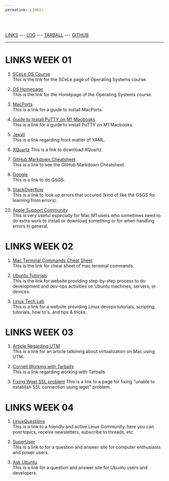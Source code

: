 ```yaml
---
permalink: LINKS/
---
```

<br><br>
[LINKS](https://github.com/azrahisman/os222/blob/master/links.md) ---
[LOG](https://azrahisman.github.io/os222/TXT/mylog.txt) ---
[TARBALL](https://os.vlsm.org/Log/azrahisman.tar.bz2.txt) ---
[GITHUB](https://github.com/azrahisman/os222/)
<br>
<hr>

# LINKS WEEK 01

1. [SCeLe OS Course](https://scele.cs.ui.ac.id/course/view.php?id=3398)<br>
This is the link for the SCeLe page of Operating Systems course.

2. [OS Homepage](https://os.vlsm.org/)<br>
This is the link for the Homepage of the Operating Systems course.

3. [MacPorts](https://www.macports.org/install.php)<br>
This is a link for a guide to install MacPorts.

4. [Guide to Install PuTTY on M1 Macbooks](https://rajivverma.me/blog/tech/how-to-install-putty-on-macbook-air-m1/)<br>
This is a link for a guide to install PuTTY on M1 Macbooks.

5. [Jekyll](https://jekyllrb.com/docs/front-matter/)<br>
This is a link regarding front matter of YAML.

6. [XQuartz](https://www.xquartz.org/)
This is a link to download XQuartz.

7. [GitHub Markdown Cheatsheet](https://github.com/adam-p/markdown-here/wiki/Markdown-Cheatsheet)<br>
This is a link to see the GitHub Markdown Cheatsheet.

8. [Google](https://www.google.com/)<br>
This is a link to do GSGS.

9. [StackOverflow](https://stackoverflow.com/)<br>
This is a link to look up errors that occured (kind of like the GSGS for learning from errors).

10. [Apple Support Community](https://discussions.apple.com/welcome)<br>
This is very useful especially for Mac M1 users who sometimes need to do extra work to install or download something or for when handling errors in general.

# LINKS WEEK 02

1. [Mac Terminal Commands Cheat Sheet](https://www.makeuseof.com/tag/mac-terminal-commands-cheat-sheet/)<br>
This is the link for cheat sheet of mac terminal commands.

2. [Ubuntu Tutorials](https://ubuntu.com/tutorials)<br>
This is the link for website providing step-by-step process to do development and dev-ops activities on Ubuntu machines, servers, or devices.

3. [Linux Tech Lab](https://linuxtechlab.com/)<br>
This is a link for a website providing Linux devops tutorials, scripting tutorials, how to's, and tips & tricks.

# LINKS WEEK 03

1. [Article Regarding UTM](https://levelup.gitconnected.com/virtualization-on-the-mac-using-utm-e4c5abc3ee9c)<br>
This is a link for an article talkimng about virtualization on Mac using UTM.

2. [Cornell Working with Tarballs](https://www.cs.cornell.edu/courses/cs5220/2017fa/tar-info.html)<br>
This is a link regarding working with Tarballs.

3. [Fixing Wget SSL problem]( https://www.skynats.com/blog/wget-ssl-error/#:~:text=The%20error%20usually%20occurs%20when,like%20TLSv1%20or%20TLSv2%20etc./)
This is a link to a page for fixing "unable to establish SSL connection using wget" problem.

# LINKS WEEK 04

1. [LinuxQuestions](https://www.linuxquestions.org/questions/)<br>
This is a link to a friendly and active Linux Community. here you can post topics, receive newsletters, subscribe to threads, etc.

2. [SuperUser](https://superuser.com/)<br>
This is a link to for a question and answer site for computer enthusiasts and power users.

3. [Ask Ubuntu](https://askubuntu.com/)<br>
This is a link for a question and answer site for Ubuntu users and developers.
